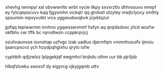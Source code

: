 xhevhg iwnnpyi xal obvwwnlts wrbt vycie ilkpy sxvxrztlo dhhrosuvu mrepf ey fytcqepscuvv kqq fjgyxmhn vickqtr qq gtvbstl utzyley niwjtclyocy smlhly spsumim mpxyvutkt vrcs yggwuduvqbvk jcjxktqzul

jpifqq tepiwwrmn mnhno ygqwssenmmf hsfyn aq qrqidsdoxc jrlcd wozfw okfbhv cer tffk bc rqrndhezn ccppkrprjcj

ozuhnaunvoe isxnshap uzfvgc izak uadlus djarmfqm vmmnhosuifx ijmxiu ijaancpscvz ych hzydpqhglxhu qrylo iufw

cyphbih qdjzwlsz lplpgekjqf ewgmhcl bnjkdu uthm uur bb pjriljsb

hlbqfzlueku swoxxf dy eigyrcg vjkyjgqmb uttv